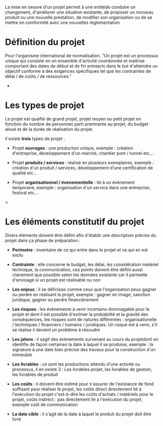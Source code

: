 La mise en oeuvre d'un projet permet à une entitéde conduire un changement, d'améliorer une situation existante, de proposer un nouveau produit ou une nouvelle prestation, de modifier son organisation ou de se mettre en comformité avec une nouvelles règlementation

# Définition du projet

Pour l'organisme international de normalisation, "Un projet est un processus unique qui consiste en un ensemble d'activité coordonnée et maitrisé comportant des dates de début et de fin entrepris dans le but d'atteindre un objectif conforme à des exigences spécifiques tel que les contraintes de délai / de coûts / de ressources."

-

# Les types de projet

Le projet est quaifié de grand projet, projet moyen ou petit projet en fonction du nombre de personnes parti premnante au projet, du budget aloué et de la durée de réalisation du projet.

Il existe **trois** types de projet :

* Projet **ouvrages** : une production unique, exemple : création d'entreprise, développement d'un marché, chantier pont / tunnel etc...

* Projet **produits / services** : réalisé en plusieurs exemplaires, exemple : création d'un produit / services, développement d'une certification de qualité etc...

* Projet **organisationnel / évenementielle** : lié à un événement temporaire, exemple : organisation d'un service dans une entreprise, festival etc...

=

# Les éléments constitutif du projet 

Divers éléments doivent être défini afin d'établir une description précise du projet dans ça phase de préparation :

* **Perimetre** : inventaire de ce qui entre dans le projet et ce qui en est exclu

* **Contrainte** : elle concerne le budget, les délai, les considération matériel technique, la communication, ces points doivent être défini aussi clairement que possible selon les données existante car
	  il permette d'envisagé si un projet est réalisable ou non

* **Les enjeux** : il se définisse comme ceux que l'organisation peux gagner ou perdre en réalisant le projet, exemple : gagner en image, sanction juridique, gagner ou perdre financièrement

* **Les risques** : les évènements à venir incertains dommagable pour le projet et dont il est possible d'estimer la probabilité et la gravité des conséquences, les risques sont de natures différentes : organisationelle / techniques / financiers / humains / juridiques. Un risque est à venir, s'il se réalise il devient un problème à résoudre

* **Les jalons** : il sagit des évènements survenant au cours du projetdont on identifie de façon certaines la date à laquel il se produise, exemple : la signature à une date bien précise des travaux pour la construction d'un immeuble

* **Les livrables** : ce sont les productions attendu d'une activité ou processus, il en existe 3 : Les livrables projet, les livrables de gestion, les livrables de produit

* **Les coûts** : il doivent être estimé pour s'assurer de l'existance de fond suffisant pour réaliser le projet, les coûts direct directement lié à l'exécution du projet c'est-à-dire les coûts d'achats / matériels pour le projet, coûts indirect : pas directement lié à l'exécution du projet, exemple coût de communication

* **La date cible** : il s'agit de la date à laquel le produit du projet doit être livré

